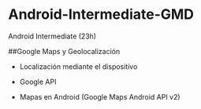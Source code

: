 # Android-Intermediate-GMD
Android Intermediate (23h)

##Google Maps y Geolocalización

  - Localización mediante el dispositivo

  - Google API

  - Mapas en Android (Google Maps Android API v2)

